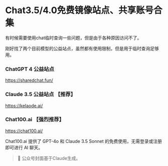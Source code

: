 # Chat3.5/4.0免费镜像站点、共享账号合集

有时候需要使用chat临时查询一些问题，但是由于各种原因访问不了。

刚好找了两个目前模型的公益站点，虽然都有使用限制，但是用于临时查询足够用。

### ChatGPT 4 公益站点

https://sharedchat.fun/

### Claude 3.5 公益站点  【推荐】

https://kelaode.ai/

### Chat100.ai 【强烈推荐】

https://chat100.ai/

Chat100.ai 提供了 GPT-4o 和 Claude 3.5 Sonnet 的免费使用，无需登录或注册即可进行 AI 聊天。

> 🌈 公众号封面基于Claude生成。

